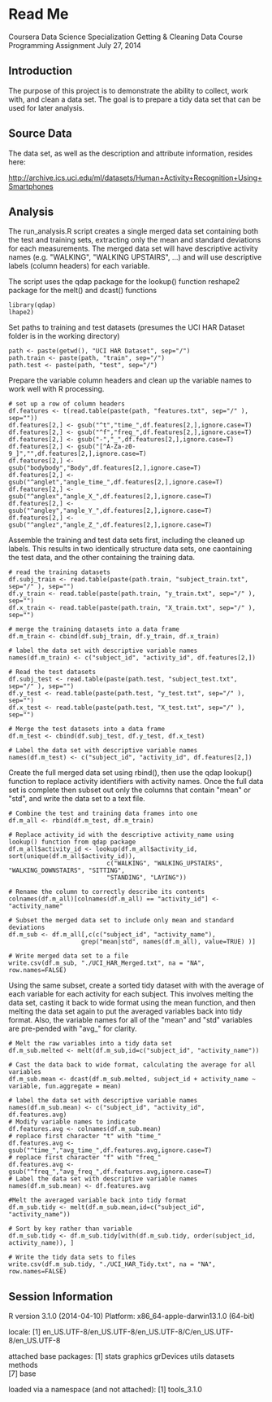 Read Me
===========================================

Coursera Data Science Specialization
Getting & Cleaning Data
Course Programming Assignment
July 27, 2014

Introduction
------------

The purpose of this project is to demonstrate the ability to collect, work with, and clean a data set. The goal is to prepare a tidy data set that can be used for later analysis. 

Source Data
-----------

The data set, as well as the description and attribute information, resides here:

http://archive.ics.uci.edu/ml/datasets/Human+Activity+Recognition+Using+Smartphones

Analysis
--------

The run_analysis.R script creates a single merged data set containing both the test and training sets, extracting only the mean and standard deviations for each measurements.  The merged data set will have descriptive activity names (e.g. "WALKING", "WALKING UPSTAIRS", ...) and will use descriptive labels (column headers) for each variable.

The script uses the qdap package for the lookup() function reshape2 package for the melt() and dcast() functions

```
library(qdap)
lhape2)
```

Set paths to training and test datasets (presumes the UCI HAR Dataset folder is in the working directory)

```
path <- paste(getwd(), "UCI HAR Dataset", sep="/")     
path.train <- paste(path, "train", sep="/")
path.test <- paste(path, "test", sep="/")
```

Prepare the variable column headers and clean up the variable names to work well with R processing.

```
# set up a row of column headers
df.features <- t(read.table(paste(path, "features.txt", sep="/" ), sep=""))    
df.features[2,] <- gsub("^t","time_",df.features[2,],ignore.case=T)
df.features[2,] <- gsub("^f","freq_",df.features[2,],ignore.case=T)
df.features[2,] <- gsub("-","_",df.features[2,],ignore.case=T)
df.features[2,] <- gsub("[^A-Za-z0-9_]","",df.features[2,],ignore.case=T)
df.features[2,] <- gsub("bodybody","Body",df.features[2,],ignore.case=T)
df.features[2,] <- gsub("^anglet","angle_time_",df.features[2,],ignore.case=T)
df.features[2,] <- gsub("^anglex","angle_X_",df.features[2,],ignore.case=T)
df.features[2,] <- gsub("^angley","angle_Y_",df.features[2,],ignore.case=T)
df.features[2,] <- gsub("^anglez","angle_Z_",df.features[2,],ignore.case=T)
```
    
Assemble the training and test data sets first, including the cleaned up labels.  This results in two identically structure data sets, one caontaining the test data, and the other containing the training data.

```
# read the training datasets
df.subj_train <- read.table(paste(path.train, "subject_train.txt", sep="/" ), sep="")
df.y_train <- read.table(paste(path.train, "y_train.txt", sep="/" ), sep="")
df.x_train <- read.table(paste(path.train, "X_train.txt", sep="/" ), sep="")

# merge the training datasets into a data frame 
df.m_train <- cbind(df.subj_train, df.y_train, df.x_train)
    
# label the data set with descriptive variable names
names(df.m_train) <- c("subject_id", "activity_id", df.features[2,])
    
# Read the test datasets
df.subj_test <- read.table(paste(path.test, "subject_test.txt", sep="/" ), sep="")
df.y_test <- read.table(paste(path.test, "y_test.txt", sep="/" ), sep="")
df.x_test <- read.table(paste(path.test, "X_test.txt", sep="/" ), sep="")
    
# Merge the test datasets into a data frame 
df.m_test <- cbind(df.subj_test, df.y_test, df.x_test)
    
# Label the data set with descriptive variable names
names(df.m_test) <- c("subject_id", "activity_id", df.features[2,])
```

Create the full merged data set using rbind(), then use the qdap lookup() function to replace activity identifiers with activity names.  Once the full data set is complete then subset out only the columns that contain "mean" or "std", and write the data set to a text file.

```    
# Combine the test and training data frames into one
df.m_all <- rbind(df.m_test, df.m_train)
    
# Replace activity_id with the descriptive activity_name using lookup() function from qdap package
df.m_all$activity_id <- lookup(df.m_all$activity_id, sort(unique(df.m_all$activity_id)),
                           c("WALKING", "WALKING_UPSTAIRS", "WALKING_DOWNSTAIRS", "SITTING", 
                           "STANDING", "LAYING"))

# Rename the column to correctly describe its contents
colnames(df.m_all)[colnames(df.m_all) == "activity_id"] <- "activity_name"
     
# Subset the merged data set to include only mean and standard deviations
df.m_sub <- df.m_all[,c(c("subject_id", "activity_name"),
                    grep("mean|std", names(df.m_all), value=TRUE) )]    
    
# Write merged data set to a file
write.csv(df.m_sub, "./UCI_HAR_Merged.txt", na = "NA", row.names=FALSE)
```

Using the same subset, create a sorted tidy dataset with with the average of each variable for each activity for each subject.  This involves melting the data set, casting it back to wide format using the mean function, and then melting the data set again to put the averaged variables back into tidy format.  Also, the variable names for all of the "mean" and "std" variables are pre-pended with "avg_" for clarity.

```
# Melt the raw variables into a tidy data set
df.m_sub.melted <- melt(df.m_sub,id=c("subject_id", "activity_name"))
    
# Cast the data back to wide format, calculating the average for all variables
df.m_sub.mean <- dcast(df.m_sub.melted, subject_id + activity_name ~ variable, fun.aggregate = mean)

# label the data set with descriptive variable names
names(df.m_sub.mean) <- c("subject_id", "activity_id", df.features.avg)
# Modify variable names to indicate 
df.features.avg <- colnames(df.m_sub.mean)
# replace first character "t" with "time_"
df.features.avg <- gsub("^time_","avg_time_",df.features.avg,ignore.case=T)
# replace first character "f" with "freq_"
df.features.avg <- gsub("^freq_","avg_freq_",df.features.avg,ignore.case=T)
# Label the data set with descriptive variable names
names(df.m_sub.mean) <- df.features.avg

#Melt the averaged variable back into tidy format
df.m_sub.tidy <- melt(df.m_sub.mean,id=c("subject_id", "activity_name"))

# Sort by key rather than variable  
df.m_sub.tidy <- df.m_sub.tidy[with(df.m_sub.tidy, order(subject_id, activity_name)), ]
    
# Write the tidy data sets to files
write.csv(df.m_sub.tidy, "./UCI_HAR_Tidy.txt", na = "NA", row.names=FALSE)
```

Session Information
-------------------

R version 3.1.0 (2014-04-10)
Platform: x86_64-apple-darwin13.1.0 (64-bit)

locale:
[1] en_US.UTF-8/en_US.UTF-8/en_US.UTF-8/C/en_US.UTF-8/en_US.UTF-8

attached base packages:
[1] stats     graphics  grDevices utils     datasets  methods  
[7] base     

loaded via a namespace (and not attached):
[1] tools_3.1.0